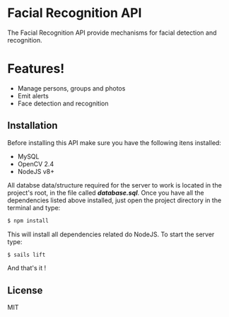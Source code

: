 # Facial Recognition API

The Facial Recognition API provide mechanisms for facial detection and recognition. 

# Features!

  - Manage persons, groups and photos
  - Emit alerts
  - Face detection and recognition
  
## Installation

Before installing this API make sure you have the following itens installed:
  - MySQL 
  - OpenCV 2.4
  - NodeJS v8+
 
All databse data/structure required for the server to work is located in the project's root, in the file called __*database.sql*__.
Once you have all the dependencies listed above installed, just open the project directory in the terminal and type:
```sh
$ npm install 
```
This will install all dependencies related do NodeJS. To start the server type: 
```sh
$ sails lift
```
And that's it ! 

License
----

MIT


